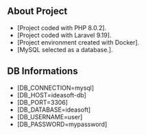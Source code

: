 
## About Project

- [Project coded with PHP 8.0.2].
- [Project coded with Laravel 9.19].
- [Project environment created with Docker].
- [MySQL selected as a database.].


## DB Informations

- [DB_CONNECTION=mysql]
- [DB_HOST=ideasoft-db]
- [DB_PORT=3306]
- [DB_DATABASE=ideasoft]
- [DB_USERNAME=user]
- [DB_PASSWORD=mypassword]
